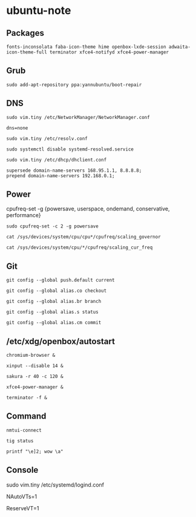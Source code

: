 # ubuntu-note

## Packages

    fonts-inconsolata faba-icon-theme hime openbox-lxde-session adwaita-icon-theme-full terminator xfce4-notifyd xfce4-power-manager
    
## Grub

    sudo add-apt-repository ppa:yannubuntu/boot-repair
    
## DNS

    sudo vim.tiny /etc/NetworkManager/NetworkManager.conf
    
    dns=none
  
    sudo vim.tiny /etc/resolv.conf
  
    sudo systemctl disable systemd-resolved.service
    
    sudo vim.tiny /etc/dhcp/dhclient.conf
    
    supersede domain-name-servers 168.95.1.1, 8.8.8.8;
    prepend domain-name-servers 192.168.0.1;

    
## Power

  cpufreq-set -g {powersave, userspace, ondemand, conservative, performance}

    sudo cpufreq-set -c 2 -g powersave
    
    cat /sys/devices/system/cpu/cpu*/cpufreq/scaling_governor
    
    cat /sys/devices/system/cpu/*/cpufreq/scaling_cur_freq
    
## Git

    git config --global push.default current
    
    git config --global alias.co checkout
    
    git config --global alias.br branch
    
    git config --global alias.s status
    
    git config --global alias.cm commit
    
## /etc/xdg/openbox/autostart

    chromium-browser &
    
    xinput --disable 14 &
    
    sakura -r 40 -c 120 &
    
    xfce4-power-manager &
    
    terminator -f &
    
## Command

    nmtui-connect
   
    tig status
    
    printf "\e]2; wow \a"
    
## Console

   sudo vim.tiny /etc/systemd/logind.conf

   NAutoVTs=1
   
   ReserveVT=1
    
    
    
    

